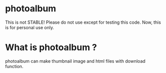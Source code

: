# photoalbum
This is not STABLE!
Please do not use except for testing this code.
Now, this is for personal use only.

# What is photoalbum ?
photoalbum can make thumbnail image and html files with download function.
